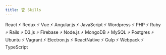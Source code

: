 ```yaml
---
title: 🏆 Skills
---
```


React ⚡ Redux ⚡ Vue ⚡ Angular.js ⚡ JavaScript ⚡ Wordpress ⚡ PHP ⚡ Ruby ⚡ Rails ⚡ D3.js ⚡ Firebase ⚡ Node.js ⚡ MongoDB ⚡ MySQL ⚡ Postgres ⚡ Ubuntu ⚡ Vagrant ⚡ Electron.js ⚡ ReactNative ⚡ Gulp ⚡ Webpack ⚡ TypeScript